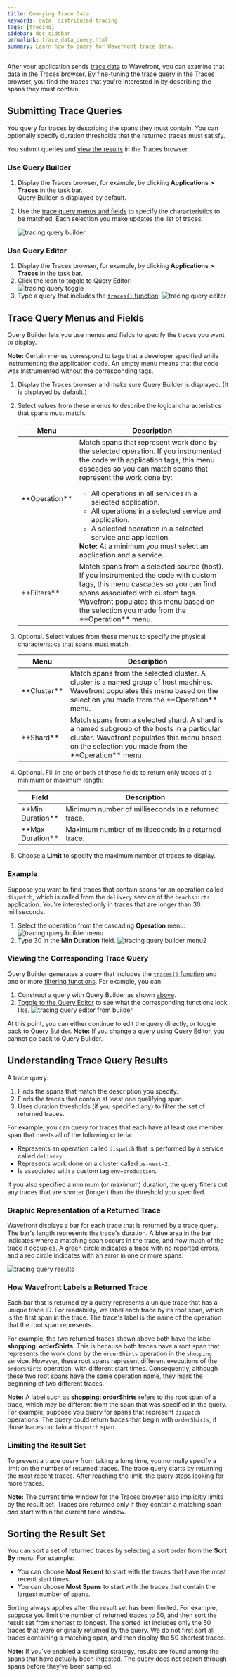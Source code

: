 ```yaml
---
title: Querying Trace Data
keywords: data, distributed tracing
tags: [tracing]
sidebar: doc_sidebar
permalink: trace_data_query.html
summary: Learn how to query for Wavefront trace data.
---
```


After your application sends [trace data](tracing_basics.html#wavefront_trace_data) to Wavefront, you can examine that data in the Traces browser. By fine-tuning the trace query in the Traces browser, you find the traces that you're interested in by describing the spans they must contain.

## Submitting Trace Queries

You query for traces by describing the spans they must contain. You can optionally specify duration thresholds that the returned traces must satisfy. 

You submit queries and [view the results](#understanding-trace-query-results) in the Traces browser. 


### Use Query Builder

1. Display the Traces browser, for example, by clicking **Applications > Traces** in the task bar. <br> Query Builder is displayed by default.
2. Use the [trace query menus and fields](#trace-query-menus-and-fields) to specify the characteristics to be matched. Each selection you make updates the list of traces.

    ![tracing query builder](images/tracing_query_builder.png)

### Use Query Editor 

1. Display the Traces browser, for example, by clicking **Applications > Traces** in the task bar.
2. Click the icon to toggle to Query Editor:  
    ![tracing query toggle](images/tracing_query_toggle.png)
3. Type a query that includes the [`traces()` function](traces_function.html): <!---and take advantage of syntax completion for selecting tags and their values.---> 
    ![tracing query editor](images/tracing_query_editor_populated.png) 

## Trace Query Menus and Fields

Query Builder lets you use menus and fields to specify the traces you want to display. 

**Note:** Certain menus correspond to tags that a developer specified while instrumenting the application code. An empty menu means that the code was instrumented without the corresponding tags.

1. Display the Traces browser and make sure Query Builder is displayed. (It is displayed by default.)
2. Select values from these menus to describe the logical characteristics that spans must match. 
    <table style="width: 100%">
    <colgroup>
    <col width="20%"/>
    <col width="80%"/>
    </colgroup>
    <thead>
    <tr><th>Menu</th><th>Description</th></tr>
    </thead>
    <tbody>
    <tr>
    <td markdown="span">**Operation**</td>
    <td>Match spans that represent work done by the selected operation. If you instrumented the code with application tags, this menu cascades so you can match spans that represent the work done by:
      <ul>
      <li> All operations in all services in a selected application.</li>
      <li> All operations in a selected service and application.</li>
      <li> A selected operation in a selected service and application.</li>
      </ul>
      <strong>Note:</strong> At a minimum you must select an application and a service.
    </td>
    </tr>
    <tr>
    <td markdown="span">**Filters**</td>
    <td markdown="span">Match spans from a selected source (host). If you instrumented the code with custom tags, this menu cascades so you can find spans associated with custom tags. Wavefront populates this menu based on the selection you made from the **Operation** menu.</td>
    </tr>
    </tbody>
    </table>

2. Optional. Select values from these menus to specify the physical characteristics that spans must match.
    <table style="width: 100%">
    <colgroup>
    <col width="20%"/>
    <col width="80%"/>
    </colgroup>
    <thead>
    <tr><th>Menu</th><th>Description</th></tr>
    </thead>
    <tbody>
    <tr>
    <td markdown="span">**Cluster**</td>
    <td markdown="span">Match spans from the selected cluster. A cluster is a named group of host machines. Wavefront populates this menu based on the selection you made from the **Operation** menu.</td>
    </tr>
    <tr>
    <td markdown="span">**Shard**</td>
    <td markdown="span">Match spans from a selected shard. A shard is a named subgroup of the hosts in a particular cluster. Wavefront populates this menu based on the selection you made from the **Operation** menu.</td>
    </tr>
    </tbody>
    </table>
    
3. Optional. Fill in one or both of these fields to return only traces of a minimum or maximum length:  
    <table style="width: 100%">
    <colgroup>
    <col width="20%"/>
    <col width="80%"/>
    </colgroup>
    <thead>
    <tr><th>Field</th><th>Description</th></tr>
    </thead>
    <tbody>
    <tr>
    <td markdown="span">**Min Duration**</td>
    <td markdown="span">Minimum number of milliseconds in a returned trace.</td>
    </tr>
    <tr>
    <td markdown="span">**Max Duration**</td>
    <td markdown="span">Maximum number of milliseconds in a returned trace.</td>
    </tr>
    </tbody>
    </table>
    
4. Choose a **Limit** to specify the maximum number of traces to display. 

### Example

Suppose you want to find traces that contain spans for an operation called `dispatch`, which is called from the `delivery` service of the `beachshirts` application. You're interested only in traces that are longer than 30 milliseconds.  

1. Select the operation from the cascading **Operation** menu:
    ![tracing query builder menu](images/tracing_query_builder_menu.png)
2. Type 30 in the **Min Duration** field.
    ![tracing query builder menu2](images/tracing_query_builder_menu2.png) 

### Viewing the Corresponding Trace Query

Query Builder generates a query that includes the [`traces()` function](traces_function.html) and one or more [filtering functions](traces_function.html#filtering-functions). For example, you can: 

1. Construct a query with Query Builder as shown [above](#example).
2. [Toggle to the Query Editor](#use-query-editor) to see what the corresponding functions look like. 
    ![tracing query editor from builder](images/tracing_query_editor_from_builder.png)

At this point, you can either continue to edit the query directly, or toggle back to Query Builder. **Note:** If you change a query using Query Editor, you cannot go back to Query Builder.

## Understanding Trace Query Results

A trace query:
1. Finds the spans that match the description you specify.
2. Finds the traces that contain at least one qualifying span.
3. Uses duration thresholds (if you specified any) to filter the set of returned traces.  

For example, you can query for traces that each have at least one member span that meets all of the following criteria: 
* Represents an operation called `dispatch` that is performed by a service called `delivery`.
* Represents work done on a cluster called `us-west-2`.
* Is associated with a custom tag `env=production`.

If you also specified a minimum (or maximum) duration, the query filters out any traces that are shorter (longer) than the threshold you specified.

### Graphic Representation of a Returned Trace

Wavefront displays a bar for each trace that is returned by a trace query. The bar's length represents the trace's duration. A blue area in the bar indicates where a matching span occurs in the trace, and how much of the trace it occupies. A green circle indicates a trace with no reported errors, and a red circle indicates with an error in one or more spans:

![tracing query results](images/tracing_query_results.png)

### How Wavefront Labels a Returned Trace
<!--- UPDATE to match GRAPHIC --->
Each bar that is returned by a query represents a unique trace that has a unique trace ID. For readability, we label each trace by its root span, which is the first span in the trace. The trace's label is the name of the operation that the root span represents.

For example, the two returned traces shown above both have the label **shopping: orderShirts**. This is because both traces have a root span
that represents the work done by the `orderShirts` operation in the `shopping` service. However, these root spans represent different executions of the `orderShirts` operation, with different start times. Consequently, although these two root spans have the same operation name, they mark the beginning of two different traces.

**Note:** A label such as **shopping: orderShirts** refers to the root span of a trace, which may be different from the span that was specified in the query. For example, suppose you query for spans that represent `dispatch` operations. The query could return traces that begin with `orderShirts`, if those traces contain a `dispatch` span. 

### Limiting the Result Set

To prevent a trace query from taking a long time, you normally specify a limit on the number of returned traces. The trace query starts by returning the most recent traces.  After reaching the limit, the query stops looking for more traces. 

**Note:** The current time window for the Traces browser also implicitly limits by the result set. Traces are returned only if they contain a matching span _and_ start within the current time window.




## Sorting the Result Set

You can sort a set of returned traces by selecting a sort order from the **Sort By** menu. For example: 
* You can choose **Most Recent** to start with the traces that have the most recent start times.
* You can choose **Most Spans** to start with the traces that contain the largest number of spans.

Sorting always applies after the result set has been limited. For example, suppose you limit the number of returned traces to 50, and then sort the result set from shortest to longest. The sorted list includes only the 50 traces that were originally returned by the query. We do not first sort all traces containing a matching span, and then display the 50 shortest traces.
 
**Note:** If you've enabled a sampling strategy, results are found among the spans that have actually been ingested. The query does not search through spans before they’ve been sampled.


<!---
<table>
<colgroup>
<col width="18%"/>
<col width="50%"/>
<col width="32%"/>
</colgroup>
<thead>
<tr><th>Menu</th><th>Description</th><th>Example</th></tr>
</thead>
<tbody>
<tr>
<td markdown="span"> </td>
<td markdown="span"> </td>
<td markdown="span"> </td>
</tr>
</tbody>
</table>

<table style="width: 100%">
<colgroup>
<col width="30%"/>
<col width="70%"/>
</colgroup>
<thead>
<tr><th>Menu</th><th>Start With the Traces That Have</th></tr>
</thead>
<tbody>
<tr>
<td markdown="span">**Most Recent**</td>
<td markdown="span">The most recent start times.</td>
</tr>
<tr>
<td markdown="span">**Longest First**</td>
<td markdown="span">The longest overall duration.</td>
</tr>
<tr>
<td markdown="span">**Shortest First**</td>
<td markdown="span">The shortest overall duration.</td>
</tr>
<tr>
<td markdown="span">**Most Spans**</td>
<td markdown="span">The largest number of spans.</td>
</tr>
<tr>
<td markdown="span">**Least Spans**</td>
<td markdown="span">The smallest number of spans.</td>
</tr>
</tbody>
</table>

--->
